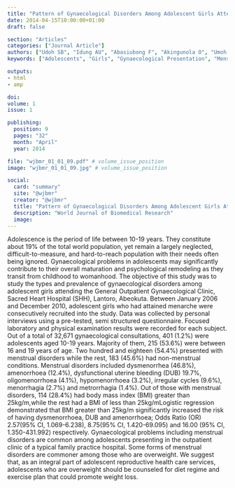 ```yaml
---
title: "Pattern of Gynaecological Disorders Among Adolescent Girls Attending a Family Practice Out Patient Clinic South West Nigeria"
date: 2014-04-15T10:00:00+01:00
draft: false

section: "Articles"
categories: ["Journal Article"]
authors: ["Udoh SB", "Idung AU", "Abasiubong F", "Akingunola O", "Umoh K"]
keywords: ["Adolescents", "Girls", "Gynaecological Presentation", "Menstrual Disorders"]

outputs: 
- html
- amp

doi:
volume: 1
issue: 1

publishing:
  position: 9
  pages: "32"
  month: "April"
  year: 2014

file: "wjbmr_01_01_09.pdf" # volume_issue_position
image: "wjbmr_01_01_09.jpg" # volume_issue_position

social:
  card: "summary"
  site: "@wjbmr"
  creator: "@wjbmr"
  title: "Pattern of Gynaecological Disorders Among Adolescent Girls Attending a Family Practice Out Patient Clinic South West Nigeria"
  description: "World Journal of Biomedical Research"
  image:
---
```

Adolescence is the period of life between 10-19 years. They constitute about 19% of the total world population, yet remain a largely neglected, difficult-to-measure, and hard-to-reach population with their needs often being ignored. Gynaecological problems in adolescents may significantly contribute to their overall maturation and psychological remodeling as they transit from childhood to womanhood. The objective of this study was to study the types and prevalence of gynaecological disorders among adolescent girls attending the General Outpatient Gynaecological Clinic, Sacred Heart Hospital (SHH), Lantoro, Abeokuta. Between January 2006 and December 2010, adolescent girls who had attained menarche were consecutively recruited into the study. Data was collected by personal interviews using a pre-tested, semi structured questionnaire. Focused laboratory and physical examination results were recorded for each subject. Out of a total of 32,671 gynaecological consultations, 401 (1.2%) were adolescents aged 10-19 years. Majority of them, 215 (53.6%) were between 16 and 19 years of age. Two hundred and eighteen (54.4%) presented with menstrual disorders while the rest, 183 (45.6%) had non-menstrual conditions. Menstrual disorders included dysmenorrhea (46.8%), amenorrhoea (12.4%), dysfunctional uterine bleeding (DUB) 19.7%, oligomenorrhoea (4.1%), hypomenorrhoea (3.2%), irregular cycles (9.6%), menorrhagia (2.7%) and metrorrhagia (1.4%). Out of those with menstrual disorders, 114 (28.4%) had body mass index (BMI) greater than 25kg/m,while the rest had a BMI of less than 25kg/mLogistic regression demonstrated that BMI greater than 25kg/m significantly increased the risk of having dysmenorrhoea, DUB and amenorrhoea; Odds Ratio (OR) 2.57(95% CI, 1.069-6.238), 8.75(95% CI, 1.420-69.095) and 16.00 (95% CI, 1.350-431.992) respectively. Gynaecological problems including menstrual disorders are common among adolescents presenting in the outpatient clinic of a typical family practice hospital. Some forms of menstrual disorders are commoner among those who are overweight. We suggest that, as an integral part of adolescent reproductive health care services, adolescents who are overweight should be counseled for diet regime and exercise plan that could promote weight loss.
